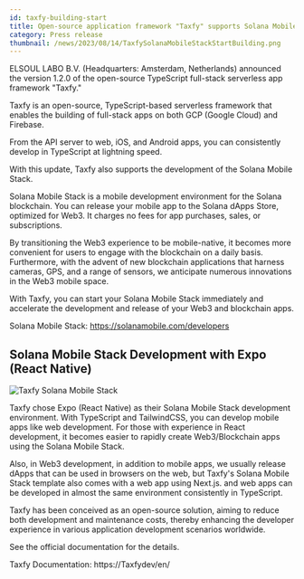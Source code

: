 ```yaml
---
id: taxfy-building-start
title: Open-source application framework "Taxfy" supports Solana Mobile Stack. Accelerate Web3/Blockchain development.
category: Press release
thumbnail: /news/2023/08/14/TaxfySolanaMobileStackStartBuilding.png
---
```


ELSOUL LABO B.V. (Headquarters: Amsterdam, Netherlands) announced the version 1.2.0 of the open-source TypeScript full-stack serverless app framework "Taxfy."

Taxfy is an open-source, TypeScript-based serverless framework that enables the building of full-stack apps on both GCP (Google Cloud) and Firebase.

From the API server to web, iOS, and Android apps, you can consistently develop in TypeScript at lightning speed.

With this update, Taxfy also supports the development of the Solana Mobile Stack.

Solana Mobile Stack is a mobile development environment for the Solana blockchain. You can release your mobile app to the Solana dApps Store, optimized for Web3. It charges no fees for app purchases, sales, or subscriptions.

By transitioning the Web3 experience to be mobile-native, it becomes more convenient for users to engage with the blockchain on a daily basis. Furthermore, with the advent of new blockchain applications that harness cameras, GPS, and a range of sensors, we anticipate numerous innovations in the Web3 mobile space.

With Taxfy, you can start your Solana Mobile Stack immediately and accelerate the development and release of your Web3 and blockchain apps.

Solana Mobile Stack: https://solanamobile.com/developers

## Solana Mobile Stack Development with Expo (React Native)

![Taxfy Solana Mobile Stack](/news/2023/08/14/TaxfySolanaMobileStackExample.jpg)

Taxfy chose Expo (React Native) as their Solana Mobile Stack development environment. With TypeScript and TailwindCSS, you can develop mobile apps like web development. For those with experience in React development, it becomes easier to rapidly create Web3/Blockchain apps using the Solana Mobile Stack.

Also, in Web3 development, in addition to mobile apps, we usually release dApps that can be used in browsers on the web, but Taxfy's Solana Mobile Stack template also comes with a web app using Next.js. and web apps can be developed in almost the same environment consistently in TypeScript.

Taxfy has been conceived as an open-source solution, aiming to reduce both development and maintenance costs, thereby enhancing the developer experience in various application development scenarios worldwide.

See the official documentation for the details.

Taxfy Documentation: https://Taxfydev/en/
